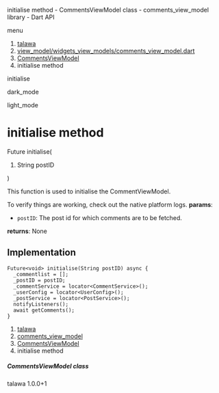 




initialise method - CommentsViewModel class - comments\_view\_model library - Dart API







menu

1. [talawa](../../index.html)
2. [view\_model/widgets\_view\_models/comments\_view\_model.dart](../../view_model_widgets_view_models_comments_view_model/view_model_widgets_view_models_comments_view_model-library.html)
3. [CommentsViewModel](../../view_model_widgets_view_models_comments_view_model/CommentsViewModel-class.html)
4. initialise method

initialise


dark\_mode

light\_mode




# initialise method


Future<void>
initialise(

1. String postID

)

This function is used to initialise the CommentViewModel.

To verify things are working, check out the native platform logs.
**params**:

* `postID`: The post id for which comments are to be fetched.

**returns**:
None


## Implementation

```
Future<void> initialise(String postID) async {
  _commentlist = [];
  _postID = postID;
  _commentService = locator<CommentService>();
  _userConfig = locator<UserConfig>();
  _postService = locator<PostService>();
  notifyListeners();
  await getComments();
}
```

 


1. [talawa](../../index.html)
2. [comments\_view\_model](../../view_model_widgets_view_models_comments_view_model/view_model_widgets_view_models_comments_view_model-library.html)
3. [CommentsViewModel](../../view_model_widgets_view_models_comments_view_model/CommentsViewModel-class.html)
4. initialise method

##### CommentsViewModel class





talawa
1.0.0+1






